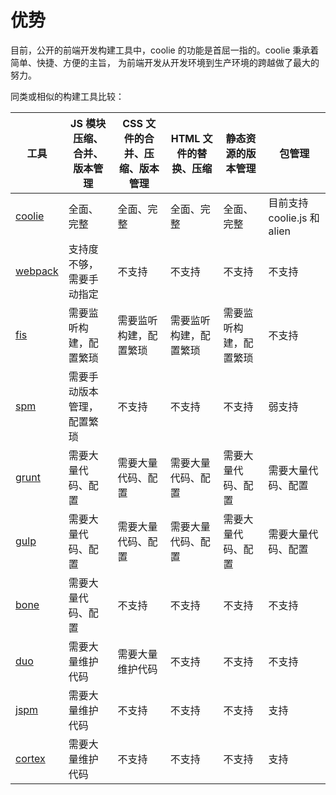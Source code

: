 # 优势

目前，公开的前端开发构建工具中，coolie 的功能是首屈一指的。coolie 秉承着简单、快捷、方便的主旨，
为前端开发从开发环境到生产环境的跨越做了最大的努力。

同类或相似的构建工具比较：

工具 | JS 模块压缩、合并、版本管理 | CSS 文件的合并、压缩、版本管理 | HTML 文件的替换、压缩 | 静态资源的版本管理 | 包管理
----|-------------------------|---------------------------|--------------------|-----------------|------
[coolie](https://www.npmjs.com/package/coolie) | 全面、完整 | 全面、完整 | 全面、完整 | 全面、完整 | 目前支持 coolie.js 和 alien
[webpack](https://www.npmjs.com/package/webpack) | 支持度不够，需要手动指定 | 不支持 | 不支持 | 不支持 | 不支持
[fis](https://www.npmjs.com/package/fis) | 需要监听构建，配置繁琐 | 需要监听构建，配置繁琐 | 需要监听构建，配置繁琐 | 需要监听构建，配置繁琐 | 不支持
[spm](https://www.npmjs.com/package/spm) | 需要手动版本管理，配置繁琐 | 不支持 | 不支持 | 不支持 | 弱支持
[grunt](https://www.npmjs.com/package/grunt) | 需要大量代码、配置 | 需要大量代码、配置 | 需要大量代码、配置 | 需要大量代码、配置 | 需要大量代码、配置
[gulp](https://www.npmjs.com/package/gulp) | 需要大量代码、配置 | 需要大量代码、配置 | 需要大量代码、配置 | 需要大量代码、配置 | 需要大量代码、配置
[bone](https://www.npmjs.com/package/bone) | 需要大量代码、配置 | 不支持 | 不支持 | 不支持 | 不支持
[duo](https://www.npmjs.com/package/duo) | 需要大量维护代码 |  需要大量维护代码 |  不支持 | 不支持 | 不支持
[jspm](https://www.npmjs.com/package/jspm) | 需要大量维护代码 |  不支持 |  不支持 | 不支持 | 支持
[cortex](https://www.npmjs.com/package/cortex) | 需要大量维护代码 |  不支持 |  不支持 | 不支持 | 支持
